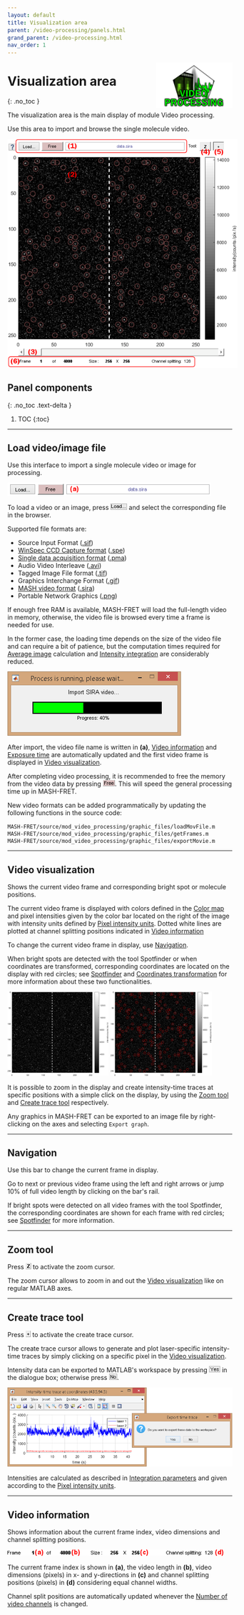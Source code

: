 ```yaml
---
layout: default
title: Visualization area
parent: /video-processing/panels.html
grand_parent: /video-processing.html
nav_order: 1
---
```


<img src="../../assets/images/logos/logo-video-processing_400px.png" width="170" style="float:right; margin-left: 15px;"/>

# Visualization area
{: .no_toc }

The visualization area is the main display of module Video processing.

Use this area to import and browse the single molecule video.

<a class="plain" href="../../assets/images/gui/VP-area-visu.png"><img src="../../assets/images/gui/VP-area-visu.png" style="max-width: 516px;"/></a>

## Panel components
{: .no_toc .text-delta }

1. TOC
{:toc}


---

## Load video/image file

Use this interface to import a single molecule video or image for processing.

<a class="plain" href="../../assets/images/gui/VP-area-visu-loadvideo.png"><img src="../../assets/images/gui/VP-area-visu-loadvideo.png" style="max-width:457px"></a>

To load a video or an image, press 
![Load...](../../assets/images/gui/VP-but-load.png "Load...") and select the corresponding file in the browser.

Supported file formats are:
* Source Input Format (<u>.sif</u>)
* [WinSpec CCD Capture format](http://www.mpi.stonybrook.edu/nsls/X17B2/support/camera.htm) (<u>.spe</u>)
* [Single data acquisition format](https://cplc.illinois.edu/software/) (<u>.pma</u>)
* Audio Video Interleave (<u>.avi</u>)
* Tagged Image File format (<u>.tif</u>)
* Graphics Interchange Format (<u>.gif</u>)
* [MASH video format](../../output-files/sira-mash-video.html) (<u>.sira</u>)
* Portable Network Graphics (<u>.png</u>)

If enough free RAM is available, MASH-FRET will load the full-length video in memory, otherwise, the video file is browsed every time a frame is needed for use. 

In the former case, the loading time depends on the size of the video file and can require a bit of patience, but the computation times required for 
[Average image](panel-molecule-coordinates#average-image) calculation and 
[Intensity integration](panel-intensity-integration) are considerably reduced.

![Import video](../../assets/images/gui/VP-area-visu-loadingbar.png)

After import, the video file name is written in **(a)**, 
[Video information](#video-information) and 
[Exposure time](panel-experiment-settings.html#exposure-time) are automatically updated and the first video frame is displayed in 
[Video visualization](#video-visualization).

After completing video processing, it is recommended to free the memory from the video data by pressing 
![Free](../../assets/images/gui/VP-but-free.png "Free"). 
This will speed the general processing time up in MASH-FRET.

New video formats can be added programmatically by updating the following functions in the source code:

```
MASH-FRET/source/mod_video_processing/graphic_files/loadMovFile.m
MASH-FRET/source/mod_video_processing/graphic_files/getFrames.m
MASH-FRET/source/mod_video_processing/graphic_files/exportMovie.m
```

---

## Video visualization

Shows the current video frame and corresponding bright spot or molecule positions.

The current video frame is displayed with colors defined in the 
[Color map](panel-plot.html#color-map) and pixel intensities given by the color bar located on the right of the image with intensity units defined by 
[Pixel intensity units](panel-plot.html#pixel-intensity-units). 
Dotted white lines are plotted at channel splitting positions indicated in 
[Video information](#video-information)

To change the current video frame in display, use 
[Navigation](#navigation).

When bright spots are detected with the tool Spotfinder or when coordinates are transformed, corresponding coordinates are located on the display with red circles; see 
[Spotfinder](panel-molecule-coordinates.html#spotfinder) and 
[Coordinates transformation](panel-molecule-coordinates.html#coordinates-transformation) for more information about these two functionalities.

<a class="plain" href="../../assets/images/gui/VP-area-visu-display1.png"><img src="../../assets/images/gui/VP-area-visu-display1.png" style="max-width:45%"></a>
<a class="plain" href="../../assets/images/gui/VP-area-visu-display2.png"><img src="../../assets/images/gui/VP-area-visu-display2.png" style="max-width:45%"></a>

It is possible to zoom in the display and create intensity-time traces at specific positions with a simple click on the display, by using the
[Zoom tool](#zoom-tool) and 
[Create trace tool](#create-trace-tool) respectively.

Any graphics in MASH-FRET can be exported to an image file by right-clicking on the axes and selecting `Export graph`.


---

## Navigation

Use this bar to change the current frame in display.

Go to next or previous video frame using the left and right arrows or jump 10% of full video length by clicking on the bar's rail.

If bright spots were detected on all video frames with the tool Spotfinder, the corresponding coordinates are shown for each frame with red circles; see 
[Spotfinder](panel-molecule-coordinates.html#spotfinder) for more information.


---

## Zoom tool

Press 
![Z](../../assets/images/gui/VP-but-z.png "Z") to activate the zoom cursor.

The zoom cursor allows to zoom in and out the 
[Video visualization](#video-visualization) like on regular MATLAB axes.


---

## Create trace tool

Press 
![+](../../assets/images/gui/VP-but-plus.png "+") to activate the create trace cursor.

The create trace cursor allows to generate and plot laser-specific intensity-time traces by simply clicking on a specific pixel in the 
[Video visualization](#video-visualization).

Intensity data can be exported to MATLAB's workspace by pressing 
![Yes](../../assets/images/gui/VP-but-yes.png "Yes") in the dialogue box; otherwise press 
![No](../../assets/images/gui/VP-but-no.png "No").

<a class="plain" href="../../assets/images/gui/VP-area-visu-traces.png"><img src="../../assets/images/gui/VP-area-visu-traces.png" /></a>

Intensities are calculated as described in 
[Integration parameters](panel-intensity-integration.html#integration-parameters) and given according to the 
[Pixel intensity units](panel-plot.html#pixel-intensity-units).


---

## Video information

Shows information about the current frame index, video dimensions and channel splitting positions.

<a class="plain" href="../../assets/images/gui/VP-area-visu-info.png"><img src="../../assets/images/gui/VP-area-visu-info.png" style="max-width: 484px;"/></a>

The current frame index is shown in **(a)**, the video length in **(b)**, video dimensions (pixels) in x- and y-directions in **(c)** and channel splitting positions (pixels) in **(d)** considering equal channel widths.

Channel split positions are automatically updated whenever the 
[Number of video channels](panel-experiment-settings.html#number-of-video-channels) is changed.
